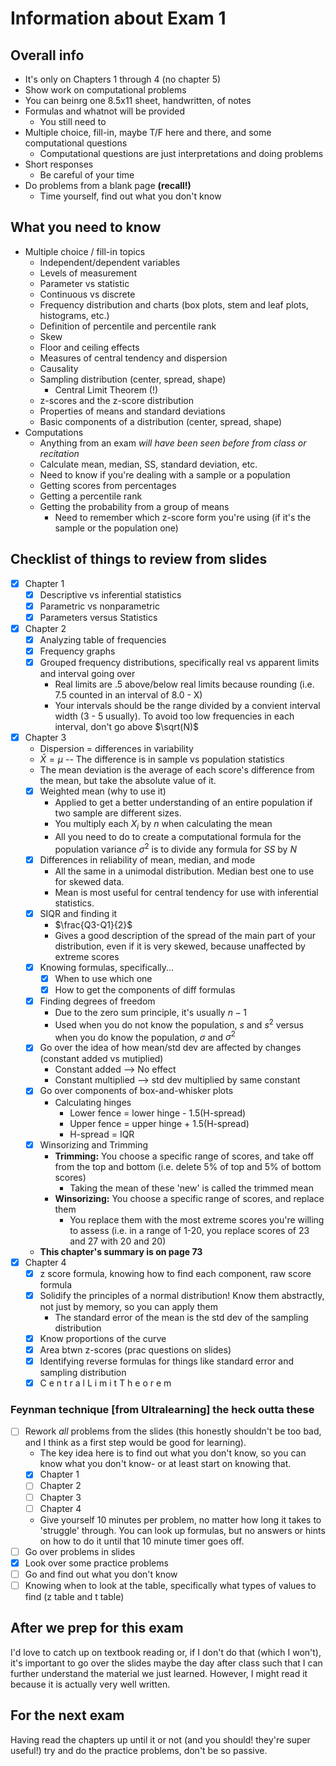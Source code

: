 # Information about Exam 1

## Overall info

- It's only on Chapters 1 through 4 (no chapter 5)
- Show work on computational problems
- You can beinrg one 8.5x11 sheet, handwritten, of notes
- Formulas and whatnot will be provided
  - You still need to
- Multiple choice, fill-in, maybe T/F here and there, and some computational questions
  - Computational questions are just interpretations and doing problems
- Short responses
  - Be careful of your time
- Do problems from a blank page **(recall!)**
  - Time yourself, find out what you don't know

## What you need to know

- Multiple choice / fill-in topics
  - Independent/dependent variables
  - Levels of measurement
  - Parameter vs statistic
  - Continuous vs discrete
  - Frequency distribution and charts (box plots, stem and leaf plots, histograms, etc.)
  - Definition of percentile and percentile rank
  - Skew
  - Floor and ceiling effects
  - Measures of central tendency and dispersion
  - Causality
  - Sampling distribution (center, spread, shape)
    - Central Limit Theorem (!)
  - z-scores and the z-score distribution
  - Properties of means and standard deviations
  - Basic components of a distribution (center, spread, shape)
- Computations
  - Anything from an exam _will have been seen before from class or recitation_
  - Calculate mean, median, SS, standard deviation, etc.
  - Need to know if you're dealing with a sample or a population
  - Getting scores from percentages
  - Getting a percentile rank
  - Getting the probability from a group of means
    - Need to remember which z-score form you're using (if it's the sample or the population one)

## Checklist of things to review from slides

- [x] Chapter 1
  - [x] Descriptive vs inferential statistics
  - [x] Parametric vs nonparametric
  - [x] Parameters versus Statistics
- [x] Chapter 2
  - [x] Analyzing table of frequencies
  - [x] Frequency graphs
  - [x] Grouped frequency distributions, specifically real vs apparent limits and interval going over
    - Real limits are .5 above/below real limits because rounding (i.e. 7.5 counted in an interval of 8.0 - X)
    - Your intervals should be the range divided by a convient interval width (3 - 5 usually). To avoid too low frequencies in each interval, don't go above $\sqrt(N)$
- [x] Chapter 3
  - Dispersion = differences in variability
  - $\bar{X} = \mu$ -- The difference is in sample vs population statistics
  - The mean deviation is the average of each score's difference from the mean, but take the absolute value of it.
  - [x] Weighted mean (why to use it)
    - Applied to get a better understanding of an entire population if two sample are different sizes.
    - You multiply each $X_i$ by $n$ when calculating the mean
    - All you need to do to create a computational formula for the population variance $\sigma^2$ is to divide any formula for $SS$ by $N$
  - [x] Differences in reliability of mean, median, and mode
    - All the same in a unimodal distribution. Median best one to use for skewed data.
    - Mean is most useful for central tendency for use with inferential statistics.
  - [x] SIQR and finding it
    - $\frac{Q3-Q1}{2}$
    - Gives a good description of the spread of the main part of your distribution, even if it is very skewed, because unaffected by extreme scores
  - [x] Knowing formulas, specifically...
    - [x] When to use which one
    - [x] How to get the components of diff formulas
  - [x] Finding degrees of freedom
    - Due to the zero sum principle, it's usually $n-1$
    - Used when you do not know the population, $s$ and $s^2$ versus when you do know the population, $\sigma$ and $\sigma^2$
  - [x] Go over the idea of how mean/std dev are affected by changes (constant added vs mutiplied)
    - Constant added --> No effect
    - Constant multiplied --> std dev multiplied by same constant
  - [x] Go over components of box-and-whisker plots
    - Calculating hinges
      - Lower fence = lower hinge - 1.5(H-spread)
      - Upper fence = upper hinge + 1.5(H-spread)
      - H-spread = IQR
  - [x] Winsorizing and Trimming
    - **Trimming:** You choose a specific range of scores, and take off from the top and bottom (i.e. delete 5% of top and 5% of bottom scores)
      - Taking the mean of these 'new' is called the trimmed mean
    - **Winsorizing:** You choose a specific range of scores, and replace them
      - You replace them with the most extreme scores you're willing to assess (i.e. in a range of 1-20, you replace scores of 23 and 27 with 20 and 20)
  - **This chapter's summary is on page 73**
- [x] Chapter 4
  - [x] z score formula, knowing how to find each component, raw score formula
  - [x] Solidify the principles of a normal distribution! Know them abstractly, not just by memory, so you can apply them
    - The standard error of the mean is the std dev of the sampling distribution
  - [x] Know proportions of the curve
  - [x] Area btwn z-scores (prac questions on slides)
  - [x] Identifying reverse formulas for things like standard error and sampling distribution
  - [x] C e n t r a l L i m i t T h e o r e m

### Feynman technique [from Ultralearning] the heck outta these

- [ ] Rework _all_ problems from the slides (this honestly shouldn't be too bad, and I think as a first step would be good for learning).
  - The key idea here is to find out what you don't know, so you can know what you don't know- or at least start on knowing that.
  - [x] Chapter 1
  - [ ] Chapter 2
  - [ ] Chapter 3
  - [ ] Chapter 4
  - Give yourself 10 minutes per problem, no matter how long it takes to 'struggle' through. You can look up formulas, but no answers or hints on how to do it until that 10 minute timer goes off.
- [ ] Go over problems in slides
- [x] Look over some practice problems
- [ ] Go and find out what you don't know
- [ ] Knowing when to look at the table, specifically what types of values to find (z table and t table)

## After we prep for this exam

I'd love to catch up on textbook reading or, if I don't do that (which I won't), it's important to go over the slides maybe the day after class such that I can further understand the material we just learned. However, I might read it because it is actually very well written.

## For the next exam

Having read the chapters up until it or not (and you should! they're super useful!) try and do the practice problems, don't be so passive.
